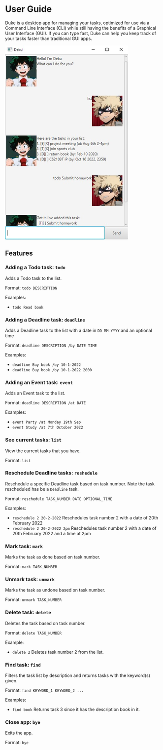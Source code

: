 # User Guide

Duke is a desktop app for managing your tasks, optimized for use via a Command Line Interface (CLI) while still having the benefits of a Graphical User Interface (GUI). If you can type fast, Duke can help you keep track of your tasks faster than traditional GUI apps.

![Deku!](https://github.com/ketamethane/ip/blob/fbde64674a0320c4bf03e6c205ce6abfd2be04b2/docs/Ui.png.jpg)

## Features 

### Adding a Todo task: `todo`

Adds a Todo task to the list.

Format: `todo DESCRIPTION`

Examples:

- `todo Read book`



### Adding a Deadline task: `deadline`

Adds a Deadline task to the list with a date in `DD-MM-YYYY` and an optional time

Format: `deadline DESCRIPTION /by DATE TIME`

Examples:

- `deadline Buy book /by 10-1-2022`
- `deadline Buy book /by 10-1-2022 2000`



### Adding an Event task: `event`

Adds an Event task to the list.

Format: `deadline DESCRIPTION /at DATE`

Examples:

- `event Party /at Monday 19th Sep`
- `event Study /at 7th October 2022`



### See current tasks: `list`

View the current tasks that you have.

Format: `list`



### Reschedule Deadline tasks: `reshedule`

Reschedule a specific Deadline task based on task number. Note the task rescheduled has be a `Deadline` task.

Format: `reschedule TASK_NUMBER DATE OPTIONAL_TIME`

Examples:
- `reschedule 2 20-2-2022` Reschedules task number 2 with a date of 20th February 2022
- `reschedule 2 20-2-2022 2pm` Reschedules task number 2 with a date of 20th February 2022 and a time at 2pm



### Mark task: `mark`

Marks the task as done based on task number.

Format: `mark TASK_NUMBER`



### Unmark task: `unmark`

Marks the task as undone based on task number.

Format: `unmark TASK_NUMBER`



### Delete task: `delete`

Deletes the task based on task number.

Format: `delete TASK_NUMBER`

Example:
- `delete 2` Deletes task number 2 from the list.



### Find task: `find`

Filters the task list by description and returns tasks with the keyword(s) given.

Format: `find KEYWORD_1 KEYWORD_2 ...`

Examples:
- `find book` Returns task 3 since it has the description book in it.



### Close app: `bye`

Exits the app.

Format: `bye`
